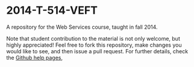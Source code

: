 2014-T-514-VEFT
===============

A repository for the Web Services course, taught in fall 2014.

Note that student contribution to the material is not only welcome, but highly appreciated! Feel free to fork this repository, make changes you would like to see, and then issue a pull request. For further details, check the [Github help pages](https://help.github.com/articles/using-pull-requests),
